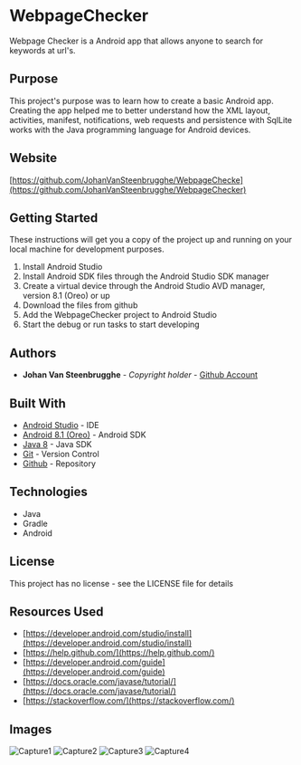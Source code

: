 # WebpageChecker

Webpage Checker is a Android app that allows anyone to search for keywords at url's.

## Purpose

This project's purpose was to learn how to create a basic Android app. Creating the app helped me to better understand how the XML layout, activities, manifest, notifications, web requests and persistence with SqlLite works with the Java programming language for Android devices.

## Website

[https://github.com/JohanVanSteenbrugghe/WebpageChecke](https://github.com/JohanVanSteenbrugghe/WebpageChecker)

## Getting Started

These instructions will get you a copy of the project up and running on your local machine for development purposes.

1. Install Android Studio
2. Install Android SDK files through the Android Studio SDK manager
3. Create a virtual device through the Android Studio AVD manager, version 8.1 (Oreo) or up
4. Download the files from github
5. Add the WebpageChecker project to Android Studio
6. Start the debug or run tasks to start developing

## Authors

* **Johan Van Steenbrugghe** - *Copyright holder* - [Github Account](https://github.com/JohanVanSteenbrugghe)

## Built With

* [Android Studio](https://developer.android.com/studio) - IDE
* [Android 8.1 (Oreo)](https://developer.android.com/about/versions/oreo) - Android SDK
* [Java 8](https://www.java.com/nl/download/) - Java SDK
* [Git](https://www.git-scm.com/) - Version Control
* [Github](https://github.com/) - Repository

## Technologies

* Java
* Gradle
* Android

## License

This project has no license - see the LICENSE file for details

## Resources Used

* [https://developer.android.com/studio/install](https://developer.android.com/studio/install)
* [https://help.github.com/](https://help.github.com/)
* [https://developer.android.com/guide](https://developer.android.com/guide)
* [https://docs.oracle.com/javase/tutorial/](https://docs.oracle.com/javase/tutorial/)
* [https://stackoverflow.com/](https://stackoverflow.com/)

## Images

![Capture1](https://github.com/JohanVanSteenbrugghe/WebpageChecker/blob/master/images/Capture1.png?raw=true)
![Capture2](https://github.com/JohanVanSteenbrugghe/WebpageChecker/blob/master/images/Capture2.png?raw=true)
![Capture3](https://github.com/JohanVanSteenbrugghe/WebpageChecker/blob/master/images/Capture3.png?raw=true)
![Capture4](https://github.com/JohanVanSteenbrugghe/WebpageChecker/blob/master/images/Capture4.png?raw=true)